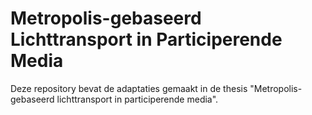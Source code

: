Metropolis-gebaseerd Lichttransport in Participerende Media
===============================

Deze repository bevat de adaptaties gemaakt in de thesis "Metropolis-gebaseerd lichttransport in participerende media".